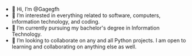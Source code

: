 - 👋 Hi, I’m @Gagegfh
- 👀 I’m interested in everything related to software, computers, information technology, and coding.
- 🌱 I’m currently pursuing my bachelor's degree in Information Technology.
- 💞️ I’m looking to collaborate on any and all Python projects. I am open to learning and collaborating on anything else as well.

